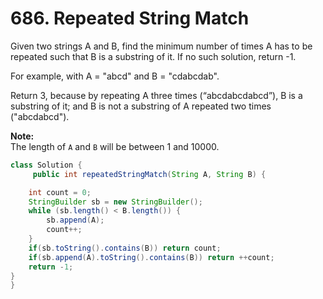 # 686. Repeated String Match

Given two strings A and B, find the minimum number of times A has to be repeated such that B is a substring of it. If no such solution, return -1.

For example, with A = "abcd" and B = "cdabcdab".

Return 3, because by repeating A three times \(“abcdabcdabcd”\), B is a substring of it; and B is not a substring of A repeated two times \("abcdabcd"\).

**Note:**  
The length of `A` and `B` will be between 1 and 10000.



```java
class Solution {
     public int repeatedStringMatch(String A, String B) {

    int count = 0;
    StringBuilder sb = new StringBuilder();
    while (sb.length() < B.length()) {
        sb.append(A);
        count++;
    }
    if(sb.toString().contains(B)) return count;
    if(sb.append(A).toString().contains(B)) return ++count;
    return -1;
}
}
```


